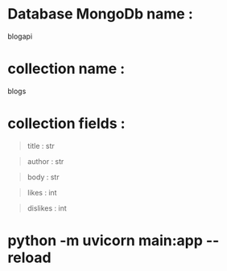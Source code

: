 # Database MongoDb name :
blogapi
# collection name :
blogs
# collection fields :
> title : str

> author : str

> body : str

> likes : int

> dislikes : int

# python -m uvicorn main:app --reload